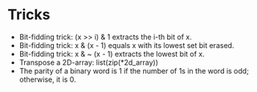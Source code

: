 # Tricks  
- Bit-fidding trick: (x >> i) & 1 extracts the i-th bit of x.
- Bit-fidding trick: x & (x - 1) equals x with its lowest set bit erased.
- Bit-fidding trick: x & ~ (x - 1) extracts the lowest bit of x.
- Transpose a 2D-array: list(zip(*2d_array))
- The parity of a binary word is 1 if the number of 1s in the word is odd; otherwise, it is 0.
